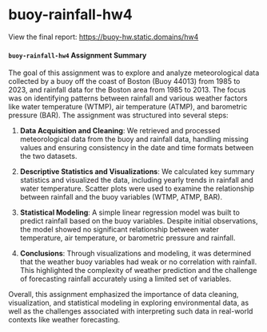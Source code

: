 # buoy-rainfall-hw4

View the final report: https://buoy-hw.static.domains/hw4

#### `buoy-rainfall-hw4` Assignment Summary

The goal of this assignment was to explore and analyze meteorological data collected by a buoy off the coast of Boston (Buoy 44013) from 1985 to 2023, and rainfall data for the Boston area from 1985 to 2013. The focus was on identifying patterns between rainfall and various weather factors like water temperature (WTMP), air temperature (ATMP), and barometric pressure (BAR). The assignment was structured into several steps:

1. **Data Acquisition and Cleaning**: 
   We retrieved and processed meteorological data from the buoy and rainfall data, handling missing values and ensuring consistency in the date and time formats between the two datasets.

2. **Descriptive Statistics and Visualizations**:
   We calculated key summary statistics and visualized the data, including yearly trends in rainfall and water temperature. Scatter plots were used to examine the relationship between rainfall and the buoy variables (WTMP, ATMP, BAR).

3. **Statistical Modeling**:
   A simple linear regression model was built to predict rainfall based on the buoy variables. Despite initial observations, the model showed no significant relationship between water temperature, air temperature, or barometric pressure and rainfall.

4. **Conclusions**:
   Through visualizations and modeling, it was determined that the weather buoy variables had weak or no correlation with rainfall. This highlighted the complexity of weather prediction and the challenge of forecasting rainfall accurately using a limited set of variables.

Overall, this assignment emphasized the importance of data cleaning, visualization, and statistical modeling in exploring environmental data, as well as the challenges associated with interpreting such data in real-world contexts like weather forecasting.
